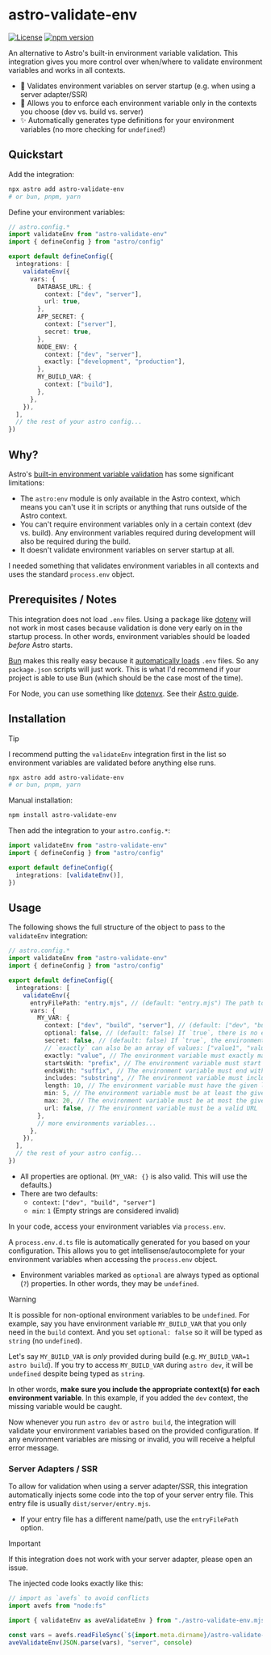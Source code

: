 # astro-validate-env

[![License](https://img.shields.io/badge/license-MIT-blue.svg)](LICENSE)
[![npm version](https://img.shields.io/npm/v/astro-validate-env.svg)](https://www.npmjs.com/package/astro-validate-env)

An alternative to Astro's built-in environment variable validation. This integration gives you more control over when/where to validate environment variables and works in all contexts.

- 🚀 Validates environment variables on server startup (e.g. when using a server adapter/SSR)
- 🎯 Allows you to enforce each environment variable only in the contexts you choose (dev vs. build vs. server)
- ✨ Automatically generates type definitions for your environment variables (no more checking for `undefined`!)

## Quickstart

Add the integration:

```sh
npx astro add astro-validate-env
# or bun, pnpm, yarn
```

Define your environment variables:

```ts
// astro.config.*
import validateEnv from "astro-validate-env"
import { defineConfig } from "astro/config"

export default defineConfig({
  integrations: [
    validateEnv({
      vars: {
        DATABASE_URL: {
          context: ["dev", "server"],
          url: true,
        },
        APP_SECRET: {
          context: ["server"],
          secret: true,
        },
        NODE_ENV: {
          context: ["dev", "server"],
          exactly: ["development", "production"],
        },
        MY_BUILD_VAR: {
          context: ["build"],
        },
      },
    }),
  ],
  // the rest of your astro config...
})
```

## Why?

Astro's [built-in environment variable validation](https://docs.astro.build/en/guides/environment-variables/#type-safe-environment-variables) has some significant limitations:

- The `astro:env` module is only available in the Astro context, which means you can't use it in scripts or anything that runs outside of the Astro context.
- You can't require environment variables only in a certain context (dev vs. build). Any environment variables required during development will also be required during the build.
- It doesn't validate environment variables on server startup at all.

I needed something that validates environment variables in all contexts and uses the standard `process.env` object.

## Prerequisites / Notes

This integration does not load `.env` files. Using a package like [dotenv](https://www.npmjs.com/package/dotenv) will not work in most cases because validation is done very early on in the startup process. In other words, environment variables should be loaded _before_ Astro starts.

[Bun](https://bun.sh) makes this really easy because it [automatically loads](https://bun.sh/docs/runtime/env#setting-environment-variables) `.env` files. So any `package.json` scripts will just work. This is what I'd recommend if your project is able to use Bun (which should be the case most of the time).

For Node, you can use something like [dotenvx](https://github.com/dotenvx/dotenvx). See their [Astro guide](https://dotenvx.com/docs/package-managers/npm#astro).

## Installation

> [!TIP]
> I recommend putting the `validateEnv` integration first in the list so environment variables are validated before anything else runs.

```sh
npx astro add astro-validate-env
# or bun, pnpm, yarn
```

Manual installation:

```sh
npm install astro-validate-env
```

Then add the integration to your `astro.config.*`:

```ts
import validateEnv from "astro-validate-env"
import { defineConfig } from "astro/config"

export default defineConfig({
  integrations: [validateEnv()],
})
```

## Usage

The following shows the full structure of the object to pass to the `validateEnv` integration:

```ts
// astro.config.*
import validateEnv from "astro-validate-env"
import { defineConfig } from "astro/config"

export default defineConfig({
  integrations: [
    validateEnv({
      entryFilePath: "entry.mjs", // (default: "entry.mjs") The path to your server entry file, relative to the `dist/server` directory. Only relevant when using a server adapter/SSR
      vars: {
        MY_VAR: {
          context: ["dev", "build", "server"], // (default: ["dev", "build", "server"]) The context(s) where the variable is needed
          optional: false, // (default: false) If `true`, there is no error if the environment variable is missing
          secret: false, // (default: false) If `true`, the environment variable value will never be printed in log output
          // `exactly` can also be an array of values: ["value1", "value2"]
          exactly: "value", // The environment variable must exactly match the given value (or if an array, one of the given values)
          startsWith: "prefix", // The environment variable must start with the given value
          endsWith: "suffix", // The environment variable must end with the given value
          includes: "substring", // The environment variable must include the given value
          length: 10, // The environment variable must have the given length
          min: 5, // The environment variable must be at least the given length
          max: 20, // The environment variable must be at most the given length
          url: false, // The environment variable must be a valid URL
        },
        // more environments variables...
      },
    }),
  ],
  // the rest of your astro config...
})
```

- All properties are optional. (`MY_VAR: {}` is also valid. This will use the defaults.)
- There are two defaults:
  - `context`: `["dev", "build", "server"]`
  - `min`: `1` (Empty strings are considered invalid)

In your code, access your environment variables via `process.env`.

A `process.env.d.ts` file is automatically generated for you based on your configuration. This allows you to get intellisense/autocomplete for your environment variables when accessing the `process.env` object.

- Environment variables marked as `optional` are always typed as optional (`?`) properties. In other words, they may be `undefined`.

> [!WARNING]
> It is possible for non-optional environment variables to be `undefined`. For example, say you have environment variable `MY_BUILD_VAR` that you only need in the `build` context. And you set `optional: false` so it will be typed as `string` (no `undefined`).
>
> Let's say `MY_BUILD_VAR` is _only_ provided during build (e.g. `MY_BUILD_VAR=1 astro build`). If you try to access `MY_BUILD_VAR` during `astro dev`, it will be `undefined` despite being typed as `string`.
>
> In other words, **make sure you include the appropriate context(s) for each environment variable**. In this example, if you added the `dev` context, the missing variable would be caught.

Now whenever you run `astro dev` or `astro build`, the integration will validate your environment variables based on the provided configuration. If any environment variables are missing or invalid, you will receive a helpful error message.

### Server Adapters / SSR

To allow for validation when using a server adapter/SSR, this integration automatically injects some code into the top of your server entry file. This entry file is usually `dist/server/entry.mjs`.

- If your entry file has a different name/path, use the `entryFilePath` option.

> [!IMPORTANT]
> If this integration does not work with your server adapter, please open an issue.

The injected code looks exactly like this:

```js
// import as `avefs` to avoid conflicts
import avefs from "node:fs"

import { validateEnv as aveValidateEnv } from "./astro-validate-env.mjs" // a copy of `src/validator.ts`

const vars = avefs.readFileSync(`${import.meta.dirname}/astro-validate-env.json`) // a serialized version of your `validateEnv` configuration
aveValidateEnv(JSON.parse(vars), "server", console)
```
